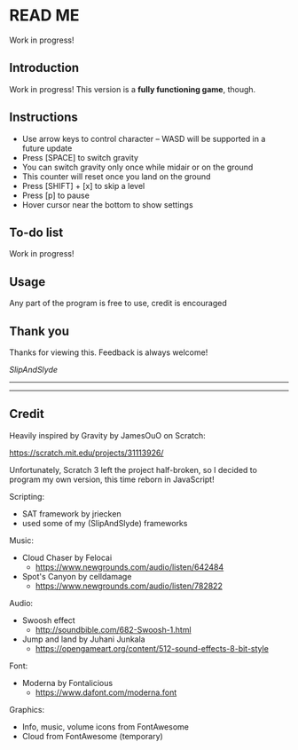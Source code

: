 # READ ME
Work in progress!

## Introduction
Work in progress! This version is a **fully functioning game**, though.

## Instructions
- Use arrow keys to control character – WASD will be supported in a future update
- Press [SPACE] to switch gravity
- You can switch gravity only once while midair or on the ground
- This counter will reset once you land on the ground
- Press [SHIFT] + [x] to skip a level
- Press [p] to pause
- Hover cursor near the bottom to show settings

## To-do list
Work in progress!

## Usage
Any part of the program is free to use, credit is encouraged

## Thank you
Thanks for viewing this. Feedback is always welcome!

*SlipAndSlyde*

---
---

## Credit
Heavily inspired by Gravity by JamesOuO on Scratch:

https://scratch.mit.edu/projects/31113926/

Unfortunately, Scratch 3 left the project half-broken, so I decided to program my own version, this time reborn in JavaScript!

Scripting:
- SAT framework by jriecken
- used some of my (SlipAndSlyde) frameworks

Music:
- Cloud Chaser by Felocai
    - https://www.newgrounds.com/audio/listen/642484
- Spot's Canyon by celldamage
    - https://www.newgrounds.com/audio/listen/782822

Audio:
- Swoosh effect
    - http://soundbible.com/682-Swoosh-1.html
- Jump and land by Juhani Junkala
    - https://opengameart.org/content/512-sound-effects-8-bit-style

Font:
- Moderna by Fontalicious
    - https://www.dafont.com/moderna.font

Graphics:
- Info, music, volume icons from FontAwesome
- Cloud from FontAwesome (temporary)
